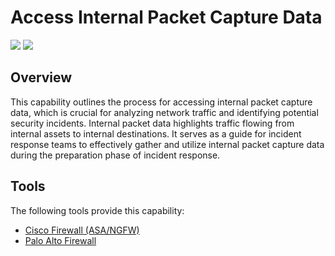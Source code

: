 # Access Internal Packet Capture Data
![](https://img.shields.io/badge/Phase-Preparation_%28P0001%29-blue)&nbsp;![](https://img.shields.io/badge/Category-Network-blue)
## Overview
This capability outlines the process for accessing internal packet capture data, which is crucial for analyzing network traffic and identifying potential security incidents.  Internal packet data highlights traffic flowing from internal assets to internal destinations. It serves as a guide for incident response teams to effectively gather and utilize internal packet capture data during the preparation phase of incident response.

## Tools
The following tools provide this capability:

- [Cisco Firewall (ASA/NGFW)](../tool/cisco-fw/C1109.md)
- [Palo Alto Firewall](../tool/palo-alto-fw/C1109.md)